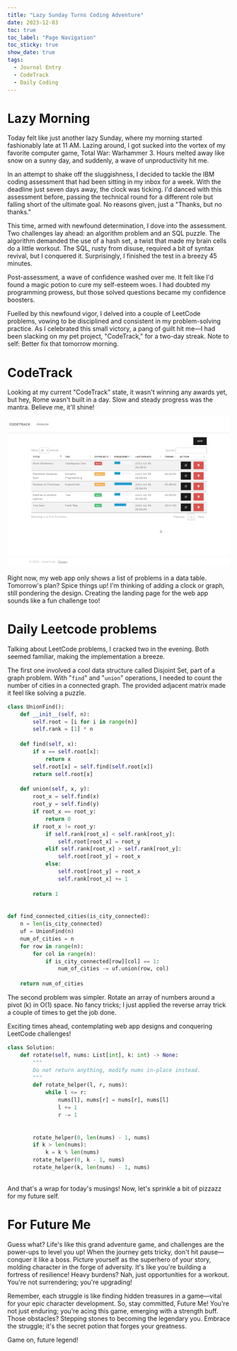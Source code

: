 ```yaml
---
title: "Lazy Sunday Turns Coding Adventure"
date: 2023-12-03
toc: true
toc_label: "Page Navigation"
toc_sticky: true
show_date: true
tags:
  - Journal Entry
  - CodeTrack
  - Daily Coding
---
```

# Lazy Morning
Today felt like just another lazy Sunday, where my morning started fashionably late at 11 AM. Lazing around, I got sucked into the vortex of my favorite computer game, Total War: Warhammer 3. Hours melted away like snow on a sunny day, and suddenly, a wave of unproductivity hit me.

In an attempt to shake off the sluggishness, I decided to tackle the IBM coding assessment that had been sitting in my inbox for a week. With the deadline just seven days away, the clock was ticking. I'd danced with this assessment before, passing the technical round for a different role but falling short of the ultimate goal. No reasons given, just a "Thanks, but no thanks."

This time, armed with newfound determination, I dove into the assessment. Two challenges lay ahead: an algorithm problem and an SQL puzzle. The algorithm demanded the use of a hash set, a twist that made my brain cells do a little workout. The SQL, rusty from disuse, required a bit of syntax revival, but I conquered it. Surprisingly, I finished the test in a breezy 45 minutes.

Post-assessment, a wave of confidence washed over me. It felt like I'd found a magic potion to cure my self-esteem woes. I had doubted my programming prowess, but those solved questions became my confidence boosters.

Fuelled by this newfound vigor, I delved into a couple of LeetCode problems, vowing to be disciplined and consistent in my problem-solving practice. As I celebrated this small victory, a pang of guilt hit me—I had been slacking on my pet project, "CodeTrack," for a two-day streak. Note to self: Better fix that tomorrow morning.

# CodeTrack
Looking at my current "CodeTrack" state, it wasn't winning any awards yet, but hey, Rome wasn't built in a day. Slow and steady progress was the mantra. Believe me, it'll shine!

[![CodeTrack](/assets/images/2023-12-03_21-32-11-code-track-app.png)](/assets/images/2023-12-03_21-32-11-code-track-app.png)

Right now, my web app only shows a list of problems in a data table. Tomorrow's plan? Spice things up! I'm thinking of adding a clock or graph, still pondering the design. Creating the landing page for the web app sounds like a fun challenge too!

# Daily Leetcode problems
Talking about LeetCode problems, I cracked two in the evening. Both seemed familiar, making the implementation a breeze.

The first one involved a cool data structure called Disjoint Set, part of a graph problem. With "`find`" and "`union`" operations, I needed to count the number of cities in a connected graph. The provided adjacent matrix made it feel like solving a puzzle.

```python
class UnionFind():
    def __init__(self, n):
        self.root = [i for i in range(n)]
        self.rank = [1] * n
    
    def find(self, x):
        if x == self.root[x]:
            return x
        self.root[x] = self.find(self.root[x])
        return self.root[x]
    
    def union(self, x, y):
        root_x = self.find(x)
        root_y = self.find(y)
        if root_x == root_y:
            return 0
        if root_x != root_y:
            if self.rank[root_x] < self.rank[root_y]:
                self.root[root_x] = root_y
            elif self.rank[root_x] > self.rank[root_y]:
                self.root[root_y] = root_x
            else:
                self.root[root_y] = root_x
                self.rank[root_x] += 1

        return 1
        

def find_connected_cities(is_city_connected):
    n = len(is_city_connected)
    uf = UnionFind(n)
    num_of_cities = n
    for row in range(n):
        for col in range(n):
            if is_city_connected[row][col] == 1:
                num_of_cities -= uf.union(row, col)

    return num_of_cities
```

The second problem was simpler. Rotate an array of numbers around a pivot (k) in O(1) space. No fancy tricks; I just applied the reverse array trick a couple of times to get the job done.

Exciting times ahead, contemplating web app designs and conquering LeetCode challenges!

```python
class Solution:
    def rotate(self, nums: List[int], k: int) -> None:
        """
        Do not return anything, modify nums in-place instead.
        """
        def rotate_helper(l, r, nums):
            while l <= r:
                nums[l], nums[r] = nums[r], nums[l]
                l += 1
                r -= 1
        

        rotate_helper(0, len(nums) - 1, nums)
        if k > len(nums):
            k = k % len(nums)
        rotate_helper(0, k - 1, nums)
        rotate_helper(k, len(nums) - 1, nums)
        
```

And that's a wrap for today's musings! Now, let's sprinkle a bit of pizzazz for my future self.

# For Future Me
Guess what? Life's like this grand adventure game, and challenges are the power-ups to level you up! When the journey gets tricky, don't hit pause—conquer it like a boss. Picture yourself as the superhero of your story, molding character in the forge of adversity. It's like you're building a fortress of resilience! Heavy burdens? Nah, just opportunities for a workout. You're not surrendering; you're upgrading!

Remember, each struggle is like finding hidden treasures in a game—vital for your epic character development. So, stay committed, Future Me! You're not just enduring; you're acing this game, emerging with a strength buff. Those obstacles? Stepping stones to becoming the legendary you. Embrace the struggle; it's the secret potion that forges your greatness.

Game on, future legend!